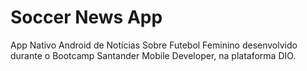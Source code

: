 # Soccer News App

App Nativo Android de Notícias Sobre Futebol Feminino desenvolvido durante o Bootcamp Santander Mobile Developer, na plataforma DIO.
